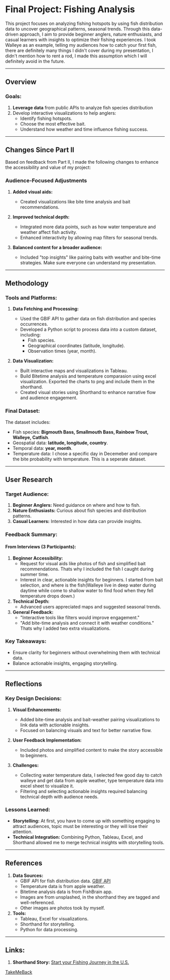 # Final Project: Fishing Analysis
This project focuses on analyzing fishing hotspots by using fish distribution data to uncover geographical patterns, seasonal trends. Through this data-driven approach, I aim to provide beginner anglers, nature enthusiasts, and casual learners with insights to optimize their fishing experiences. I took Walleye as an example, telling my audiences how to catch your first fish, there are definitely many things I didn't cover during my presentation, I didn't mention how to rent a rod, I made this assumption which I will definitely avoid in the future.

---

## Overview
### Goals:
1. **Leverage data** from public APIs to analyze fish species distribution
2. Develop interactive visualizations to help anglers:
   - Identify fishing hotspots.
   - Choose the most effective bait.
   - Understand how weather and time influence fishing success.
---

## Changes Since Part II
Based on feedback from Part II, I made the following changes to enhance the accessibility and value of my project:

### Audience-Focused Adjustments
1. **Added visual aids:**
   - Created visualizations like bite time analysis and bait recommendations.

2. **Improved technical depth:**
   - Integrated more data points, such as how water temperature and weather affect fish activity.
   - Enhanced interactivity by allowing map filters for seasonal trends.

3. **Balanced content for a broader audience:**
   - Included "top insights" like pairing baits with weather and bite-time strategies. Make sure everyone can understand my presentation.  

---

## Methodology
### Tools and Platforms:
1. **Data Fetching and Processing:**
   - Used the GBIF API to gather data on fish distribution and species occurrences.
   - Developed a Python script to process data into a custom dataset, including:
     - Fish species.
     - Geographical coordinates (latitude, longitude).
     - Observation times (year, month).

2. **Data Visualization:**
   - Built interactive maps and visualizations in Tableau.
   - Build Bitetime analysis and temperature comparasion using excel visualization. Exported the charts to png and include them in the   
   shorthand.  
   - Created visual stories using Shorthand to enhance narrative flow and audience engagement.

### Final Dataset:
The dataset includes:
- Fish species: **Bigmouth Bass, Smallmouth Bass, Rainbow Trout, Walleye, Catfish**.
- Geospatial data: **latitude, longitude, country**.
- Temporal data: **year, month**.
- Temperature data: I chose a specific day in Decemeber and compare the bite probability with temperature. This is a seperate dataset.

---

## User Research
### Target Audience:
1. **Beginner Anglers:** Need guidance on where and how to fish.
2. **Nature Enthusiasts:** Curious about fish species and distribution patterns.
3. **Casual Learners:** Interested in how data can provide insights.  

### Feedback Summary:
#### From Interviews (3 Participants):
1. **Beginner Accessibility:**
   - Request for visual aids like photos of fish and simplified bait recommendations. Thats why I included the fish I caught during summer 
   time.  
   - Interest in clear, actionable insights for beginners. I started from bait selection, and where is the fish(Walleye live in deep water 
   during daytime while come to shallow water to find food when they fell temperature drops down.)  
2. **Technical Depth:**
   - Advanced users appreciated maps and suggested seasonal trends.
3. **General Feedback:**
   - "Interactive tools like filters would improve engagement."
   - "Add bite-time analysis and connect it with weather conditions." Thats why I added two extra visualizations.

### Key Takeaways:
- Ensure clarity for beginners without overwhelming them with technical data.
- Balance actionable insights, engaging storytelling.

---

## Reflections
### Key Design Decisions:
1. **Visual Enhancements:**
   - Added bite-time analysis and bait-weather pairing visualizations to link data with actionable insights.
   - Focused on balancing visuals and text for better narrative flow.

2. **User Feedback Implementation:**
   - Included photos and simplified content to make the story accessible to beginners.

3. **Challenges:**
   - Collecting water temperature data, I selected few good day to catch walleye and get data from apple weather, type temperature data into 
   excel sheet to visualize it.  
   - Filtering and selecting actionable insights required balancing technical depth with audience needs.

### Lessons Learned:
- **Storytelling:** At first, you have to come up with something engaging to attract audiences, topic must be interesting or they will lose their attention.  
- **Technical Integration:** Combining Python, Tableau, Excel, and Shorthand allowed me to merge technical insights with storytelling tools.

---

## References
1. **Data Sources:**
   - GBIF API for fish distribution data. [GBIF API](https://www.gbif.org/developer/summary)  
   - Temperature data is from apple weather.  
   - Bitetime analysis data is from FishBrain app.  
   - Images are from unsplashed, in the shorthand they are tagged and well-referenced.  
   - Other images are photos took by myself.  
2. **Tools:**
   - Tableau, Excel for visualizations.
   - Shorthand for storytelling.
   - Python for data processing.

---

## Links:
1. **Shorthand Story:** [Start your Fishing Journey in the U.S.](https://preview.shorthand.com/OBOUmkTFhGY8A7yq)



[TakeMeBack](README.md)

